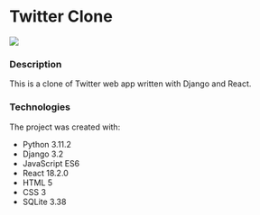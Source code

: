 # Twitter Clone
[![](https://skills.thijs.gg/icons?i=py,django,js,react,html,css,bootstrap,sqlite)](https://skills.thijs.gg)

### Description
This is a clone of Twitter web app written with Django and React.

### Technologies
The project was created with:
- Python 3.11.2
- Django 3.2
- JavaScript ES6
- React 18.2.0
- HTML 5
- CSS 3
- SQLite 3.38